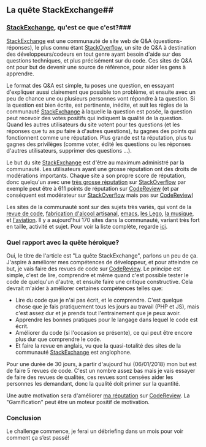 ## La quête StackExchange##

### [StackExchange](https://stackexchange.com/), qu'est ce que c'est?### 

[StackExchange](https://stackexchange.com/) est une communauté de site web de Q&A (questions-réponses), le plus connu étant [StackOverflow](https://stackoverflow.com/), un site de Q&A à destination des développeurs/codeurs en tout genre ayant besoin d'aide sur des questions techniques, et plus précisément sur du code. Ces sites de Q&A ont pour but de devenir une source de référence, pour aider les gens à apprendre.  

Le format des Q&A est simple, tu poses une question, en essayant d'expliquer aussi clairement que possible ton problème, et ensuite avec un peu de chance une ou plusieurs personnes vont répondre à ta question. Si la question est bien écrite, est pertinente, inédite, et suit les règles de la communauté [StackExchange](https://stackexchange.com/) à laquelle la question est posée, la question peut recevoir des votes positifs qui indiquent la qualité de la question. Quand les autres utilisateurs du site votent pour tes questions (et les réponses que tu as pu faire à d'autres questions), tu gagnes des points qui fonctionnent comme une réputation. Plus grande est ta réputation, plus tu gagnes des privilèges (comme voter, édité les questions ou les réponses d'autres utilisateurs, supprimer des questions ...). 

Le but du site [StackExchange](https://stackexchange.com/) est d'être au maximum administré par la communauté. Les utilisateurs ayant une grosse réputation ont des droits de modérations importants. Chaque site a son propre score de réputation, donc quelqu'un avec une [très grosse réputation](https://stackexchange.com/users/11683/jon-skeet?tab=accounts) sur [StackOverflow](https://stackoverflow.com/) par exemple peut être à 611 points de réputation sur [CodeReview](https://codereview.stackexchange.com/) (et par conséquent est modérateur sur [StackOverflow](https://stackoverflow.com/) mais pas sur [CodeReview](https://codereview.stackexchange.com/))

Les sites de la communauté sont sur des sujets très variés, qui vont de la [revue de code](https://codereview.stackexchange.com/), [fabrication d'alcool artisanal](https://homebrew.stackexchange.com/), [emacs](https://emacs.stackexchange.com/), [les Lego](https://bricks.stackexchange.com/), [la musique](https://music.stackexchange.com/), et [l'aviation](https://aviation.stackexchange.com/). Il y a aujourd'hui 170 sites dans la communauté, variant très fort en taille, activité et sujet. Pour voir la liste complète, regarde [ici](https://stackexchange.com/sites#).

### Quel rapport avec la quête héroïque? ###
Oui, le titre de l'article est "La quête StackExchange", parlons un peu de ça. J'aspire à améliorer mes compétences de développeur, et pour atteindre ce but, je vais faire des revues de code sur [CodeReview](https://codereview.stackexchange.com/). Le principe est simple, c'est de lire, comprendre et même quand c'est possible tester le code de quelqu'un d'autre, et ensuite faire une critique constructive. Cela devrait m'aider à améliorer certaines compétences telles que:

- Lire du code que je n'ai pas écrit, et le comprendre. C'est quelque chose que je fais pratiquement tous les jours au travail (PHP et JS), mais c'est assez dur et je prends tout l'entrainement que je peux avoir.
- Apprendre les bonnes pratiques pour le langage dans lequel le code est écrit.
- Améliorer du code (si l'occasion se présente), ce qui peut être encore plus dur que comprendre le code.
- Et faire la revue en anglais, vu que la quasi-totalité des sites de la communauté [StackExchange](https://stackexchange.com/) est anglophone.

Pour une durée de 30 jours, à partir d'aujourd'hui (06/01/2018) mon but est de faire 5 revues de code. C'est un nombre assez bas mais je vais essayer de faire des revues de qualités, ces revues sont censées aider les personnes les demandant, donc la qualité doit primer sur la quantité.

Une autre motivation sera d'améliorer [ma réputation](https://codereview.stackexchange.com/users/87312/julien-rous%c3%a9) sur [CodeReview](https://codereview.stackexchange.com/). La "Gamification" peut être un moteur positif de motivation. 

### Conclusion ###

Le challenge commence, je ferai un débriefing dans un mois pour voir comment ça s’est passé!
